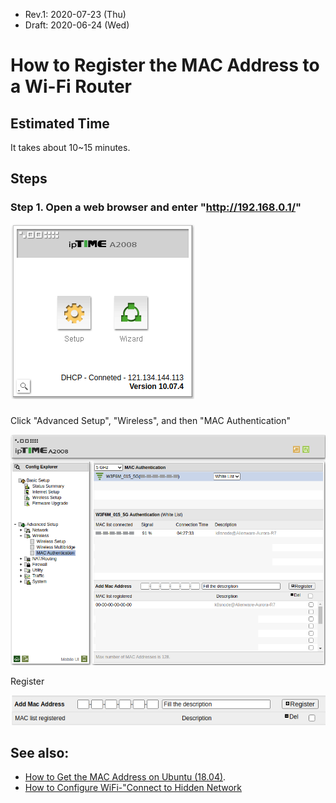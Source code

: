 * Rev.1: 2020-07-23 (Thu)
* Draft: 2020-06-24 (Wed)
# How to Register the MAC Address to a Wi-Fi Router

## Estimated Time
It takes about 10~15 minutes.

## Steps
### Step 1. Open a web browser and enter "http://192.168.0.1/"

<img src="images/iptime_a2008-setup_or_wizard.png">

### 
Click "Advanced Setup", "Wireless", and then "MAC Authentication"

<img src="images/iptime_a2008-config_explorer-advanced_setup-wireless-mac_authentication.png">

Register

<img src="images/iptime_a2008-config_explorer-advanced_setup-wireless-mac_authentication-add_mac_address.png">

## See also:
* [How to Get the MAC Address on Ubuntu (18.04)](get_the_mac_address.md).
* [How to Configure WiFi-"Connect to Hidden Network](https://github.com/aimldl/technical_skills/blob/master/computing_environments/linux_ubuntu/how_to/configure_wifi-connect_to_hidden_network.md)

